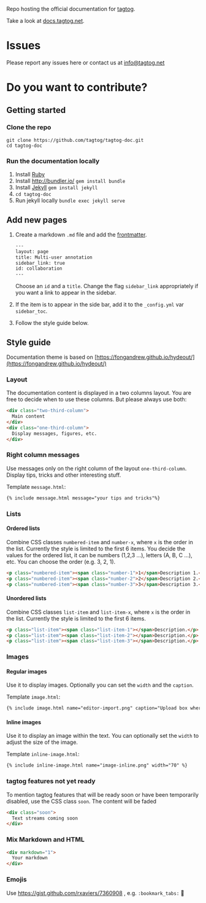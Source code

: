 Repo hosting the official documentation for [tagtog](https://www.tagtog.net).

Take a look at [docs.tagtog.net](https://docs.tagtog.net/).

# Issues
Please report any issues here or contact us at <info@tagtog.net>
# Do you want to contribute?
## Getting started

### Clone the repo
```shell
git clone https://github.com/tagtog/tagtog-doc.git
cd tagtog-doc
```
### Run the documentation locally
1. Install [Ruby](https://www.ruby-lang.org/)
2. Install http://bundler.io/ `gem install bundle`
3. Install [Jekyll](https://jekyllrb.com/) `gem install jekyll`
4. `cd tagtog-doc`
5. Run jekyll locally `bundle exec jekyll serve`

## Add new pages
1. Create a markdown `.md` file and add the [frontmatter](https://jekyllrb.com/docs/frontmatter/).
    ```html
    ---
    layout: page
    title: Multi-user annotation
    sidebar_link: true
    id: collaboration
    ---
    ```
    Choose an `id` and a `title`. Change the flag `sidebar_link` appropriately if you want a link to appear in the sidebar.

2. If the item is to appear in the side bar, add it to the `_config.yml` var `sidebar_toc`.
3. Follow the style guide below.

## Style guide

Documentation theme is based on [https://fongandrew.github.io/hydeout/](https://fongandrew.github.io/hydeout/)

### Layout
The documentation content is displayed in a two columns layout.
You are free to decide when to use these columns. But please always use both:

```html
<div class="two-third-column">
  Main content
</div>
<div class="one-third-column">
  Display messages, figures, etc.
</div>
```
### Right column messages

Use messages only on the right column of the layout `one-third-column`. Display tips, tricks and other interesting stuff.

Template `message.html`:
```html
{% include message.html message="your tips and tricks"%}
```

### Lists

#### Ordered lists

Combine CSS classes `numbered-item` and `number-x`, where `x` is the order in the list. Currently the style is limited to the first 6 items. You decide the values for the ordered list, it can be numbers (1,2,3 ...), letters (A, B, C ...), etc. You can choose the order (e.g. 3, 2, 1).

```html
<p class="numbered-item"><span class="number-1">1</span>Description 1.</p>
<p class="numbered-item"><span class="number-2">2</span>Description 2.</p>
<p class="numbered-item"><span class="number-3">3</span>Description 3.</p>
```

#### Unordered lists

Combine CSS classes `list-item` and `list-item-x`, where `x` is the order in the list. Currently the style is limited to the first 6 items.

```html
<p class="list-item"><span class="list-item-1"></span>Description.</p>
<p class="list-item"><span class="list-item-2"></span>Description.</p>
<p class="list-item"><span class="list-item-3"></span>Description.</p>
```

### Images

#### Regular images

Use it to display images. Optionally you can set the `width` and the `caption`.

Template `image.html`:

```html
{% include image.html name="editor-import.png" caption="Upload box where you can select how to import text" %}
```

#### Inline images
Use it to display an image within the text. You can optionally set the `width` to adjust the size of the image.

Template `inline-image.html`:

```html
{% include inline-image.html name="image-inline.png" width="70" %}
```

### tagtog features not yet ready

To mention tagtog features that will be ready soon or have been temporarily disabled, use the CSS class `soon`. The content will be faded

```html
<div class="soon">
  Text streams coming soon
</div>
```

### Mix Markdown and HTML

```html
<div markdown="1">
  Your markdown
</div>
```

### Emojis

Use https://gist.github.com/rxaviers/7360908 , e.g. `:bookmark_tabs:` :bookmark_tabs:

